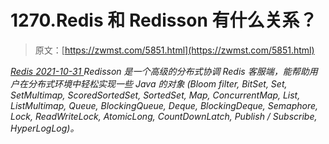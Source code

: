 <!--yml
category: 未分类
date: 0001-01-01 00:00:00
--->

# 1270.Redis 和 Redisson 有什么关系？

> 原文：[https://zwmst.com/5851.html](https://zwmst.com/5851.html)

   [ *Redis* ](https://zwmst.com/redis)*[ <time datetime="2021-11-01T01:06:03+08:00"> 2021-10-31 </time> ](https://zwmst.com/5851.html)  Redisson 是一个高级的分布式协调 Redis 客服端，能帮助用户在分布式环境中轻松实现一些 Java 的对象
(Bloom filter, BitSet, Set, SetMultimap, ScoredSortedSet, SortedSet, Map, ConcurrentMap, List, ListMultimap, Queue, BlockingQueue, Deque, BlockingDeque, Semaphore, Lock, ReadWriteLock, AtomicLong, CountDownLatch, Publish / Subscribe, HyperLogLog)。*